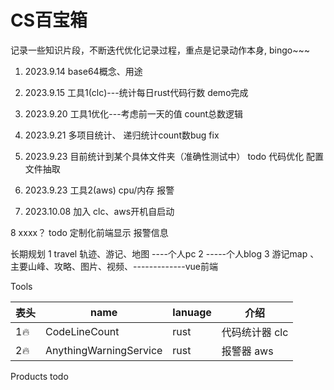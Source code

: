 # CS百宝箱
记录一些知识片段，不断迭代优化记录过程，重点是记录动作本身, bingo~~~


1.   2023.9.14
     base64概念、用途
2.   2023.9.15
      工具1(clc)---统计每日rust代码行数  demo完成
3.   2023.9.20
     工具1优化---考虑前一天的值 count总数逻辑
4.   2023.9.21
     多项目统计、 递归统计count数bug fix
5.   2023.9.23
       目前统计到某个具体文件夹（准确性测试中）
      todo  代码优化 配置文件抽取

6.   2023.9.23
      工具2(aws)   cpu/内存 报警
     
7.   2023.10.08
        加入 clc、aws开机自启动
     
8   xxxx？
        todo 定制化前端显示  报警信息



长期规划
1   travel 轨迹、游记、地图 ----个人pc
2   -----个人blog
3   游记map 、主要山峰、攻略、图片、视频、-------------vue前端


Tools
     
表头  | name  | lanuage  | 介绍
---- | ----- |  ------  | ------ 
1🔥  | CodeLineCount |  rust |代码统计器 clc 
2🔥 | AnythingWarningService |   rust |报警器 aws


Products
    todo

